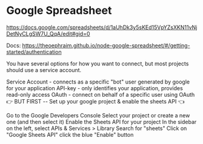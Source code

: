 # Google Spreadsheet

https://docs.google.com/spreadsheets/d/1aUhDk3y5sKEd15VpYZsXKN11vNjDetNyCLgSW7U_QqA/edit#gid=0

Docs:
https://theoephraim.github.io/node-google-spreadsheet/#/getting-started/authentication

You have several options for how you want to connect, but most projects should use a service account.

Service Account - connects as a specific "bot" user generated by google for your application
API-key - only identifies your application, provides read-only access
OAuth - connect on behalf of a specific user using OAuth
👉 BUT FIRST -- Set up your google project & enable the sheets API 👈

Go to the Google Developers Console
Select your project or create a new one (and then select it)
Enable the Sheets API for your project
In the sidebar on the left, select APIs & Services > Library
Search for "sheets"
Click on "Google Sheets API"
click the blue "Enable" button
